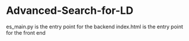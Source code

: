# Advanced-Search-for-LD
 es_main.py is the entry point for the backend
 index.html is the entry point for the front end
